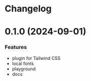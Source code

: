 # Changelog
# 0.1.0 (2024-09-01)

### Features

- plugin for Tailwind CSS
- local fonts
- playground
- docs